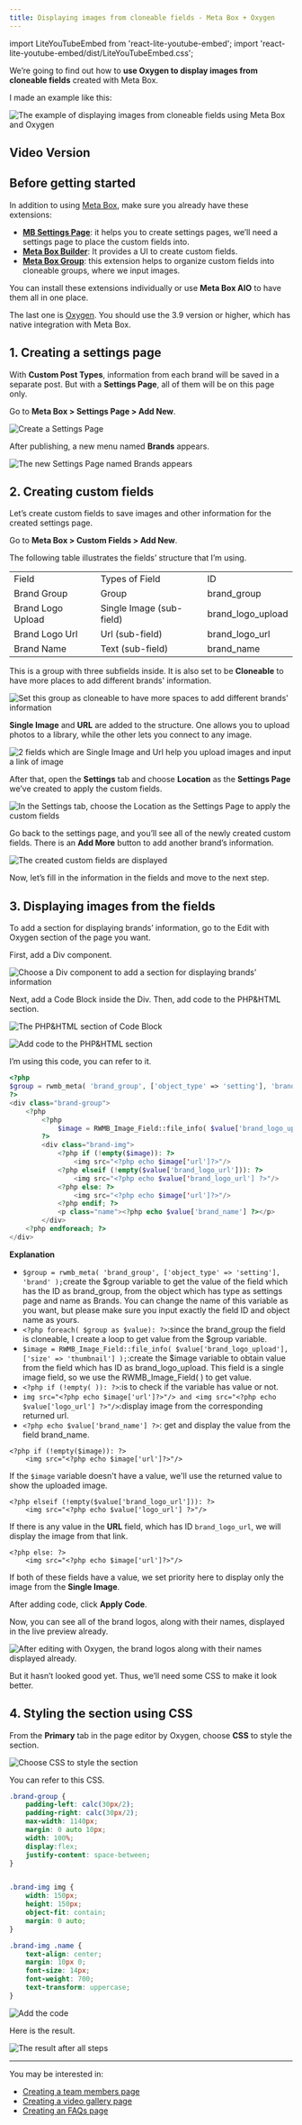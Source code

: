 ```yaml
---
title: Displaying images from cloneable fields - Meta Box + Oxygen
---
```


import LiteYouTubeEmbed from 'react-lite-youtube-embed';
import 'react-lite-youtube-embed/dist/LiteYouTubeEmbed.css';

We’re going to find out how to **use Oxygen to display images from cloneable fields** created with Meta Box.

I made an example like this:

![The example of displaying images from cloneable fields using Meta Box and Oxygen](https://i.imgur.com/I21QKgJ.png)

## Video Version

<LiteYouTubeEmbed id='mUcuw6NGUC4' />

## Before getting started

In addition to using [Meta Box](https://metabox.io), make sure you already have these extensions:

* **[MB Settings Page](https://metabox.io/plugins/mb-settings-page/)**: it helps you to create settings pages, we’ll need a settings page to place the custom fields into.
* **[Meta Box Builder](https://metabox.io/plugins/meta-box-builder/)**: It provides a UI to create custom fields.
* **[Meta Box Group](https://metabox.io/plugins/meta-box-group/)**: this extension helps to organize custom fields into cloneable groups, where we input images.

You can install these extensions individually or use **Meta Box AIO** to have them all in one place.

The last one is [Oxygen](https://oxygenbuilder.com/). You should use the 3.9 version or higher, which has native integration with Meta Box.

## 1. Creating a settings page

With **Custom Post Types**, information from each brand will be saved in a separate post. But with a **Settings Page**, all of them will be on this page only.

Go to **Meta Box > Settings Page > Add New**.

![Create a Settings Page](https://i.imgur.com/Mvf52Z4.png)

After publishing, a new menu named **Brands** appears.

![The new Settings Page named Brands appears](https://i.imgur.com/tq05p6M.png)

## 2. Creating custom fields

Let’s create custom fields to save images and other information for the created settings page.

Go to **Meta Box > Custom Fields > Add New**. 

The following table illustrates the fields’ structure that I’m using.

<table>
<tbody>
<tr>
<td> Field </td>
<td> Types of Field </td>
<td> ID </td>
</tr>
<tr>
<td>Brand Group</td>
<td>Group</td>
<td>brand_group</td>
</tr>
<tr>
<td>Brand Logo Upload</td>
<td>Single Image (sub-field)</td>
<td>brand_logo_upload</td>
</tr>
<tr>
<td>Brand Logo Url</td>
<td>Url (sub-field)</td>
<td>brand_logo_url</td>
</tr>
<tr>
<td>Brand Name</td>
<td>Text (sub-field)</td>
<td>brand_name</td>
</tr>
</tbody>
</table>

This is a group with three subfields inside. It is also set to be **Cloneable** to have more places to add different brands' information.

![Set this group as cloneable to have more spaces to add different brands' information](https://i.imgur.com/AejdEzp.png)

**Single Image** and **URL** are added to the structure. One allows you to upload photos to a library, while the other lets you connect to any image.

![2 fields which are Single Image and Url help you upload images and input a link of image](https://i.imgur.com/gA0UsTn.png)

After that, open the **Settings** tab and choose **Location** as the **Settings Page** we’ve created to apply the custom fields.

![In the Settings tab, choose the Location as the Settings Page to apply the custom fields](https://i.imgur.com/VxvJWFE.png)

Go back to the settings page, and you’ll see all of the newly created custom fields. There is an **Add More** button to add another brand’s information.

![The created custom fields are displayed](https://i.imgur.com/EsuyCSx.gif)

Now, let’s fill in the information in the fields and move to the next step.

## 3. Displaying images from the fields

To add a section for displaying brands’ information, go to the Edit with Oxygen section of the page you want.

First, add a Div component.

![Choose a Div component to add a section for displaying brands’ information](https://i.imgur.com/4yRloLd.png)

Next, add a Code Block inside the Div. Then, add code to the PHP&amp;HTML section.

![The PHP&amp;HTML section of Code Block](https://i.imgur.com/OrkYDBg.png)

![Add code to the PHP&amp;HTML section](https://i.imgur.com/P5jDaTg.png)

I’m using this code, you can refer to it.

```php
<?php
$group = rwmb_meta( 'brand_group', ['object_type' => 'setting'], 'brand' );
?>
<div class="brand-group">
    <?php
        <?php
            $image = RWMB_Image_Field::file_info( $value['brand_logo_upload'], ['size' => 'thumbnail'] );
        ?>
        <div class="brand-img">
            <?php if (!empty($image)): ?>
                <img src="<?php echo $image['url']?>"/>
            <?php elseif (!empty($value['brand_logo_url'])): ?>
                <img src="<?php echo $value['brand_logo_url'] ?>"/>
            <?php else: ?>
                <img src="<?php echo $image['url']?>"/>
            <?php endif; ?>
            <p class="name"><?php echo $value['brand_name'] ?></p>
        </div>
    <?php endforeach; ?>
</div>
```
**Explanation**
* `$group = rwmb_meta( 'brand_group', ['object_type' => 'setting'], 'brand' );`create the $group variable to get the value of the field which has the ID as brand_group, from the object which has type as settings page and name as Brands. You can change the name of this variable as you want, but please make sure you input exactly the field ID and object name as yours.
* `<?php foreach( $group as $value): ?>`:since the brand_group the field is cloneable, I create a loop to get value from the $group variable.
* `$image = RWMB_Image_Field::file_info( $value['brand_logo_upload'], ['size' => 'thumbnail'] );`:create the $image variable to obtain value from the field which has ID as brand_logo_upload. This field is a single image field, so we use the RWMB_Image_Field( ) to get value.
* `<?php if (!empty( )): ?>`:is to check if the variable has value or not.
* `img src="<?php echo $image['url']?>"/> and <img src="<?php echo $value['logo_url'] ?>"/>`:display image from the corresponding returned url.
* `<?php echo $value['brand_name'] ?>`: get and display the value from the field brand_name.

```
<?php if (!empty($image)): ?>
    <img src="<?php echo $image['url']?>"/>
```

If the `$image` variable doesn't have a value, we'll use the returned value to show the uploaded image.

```
<?php elseif (!empty($value['brand_logo_url'])): ?>
    <img src="<?php echo $value['logo_url'] ?>"/>
```

If there is any value in the **URL** field, which has ID `brand_logo_url`, we will display the image from that link.
```
<?php else: ?>
    <img src="<?php echo $image['url']?>"/>
```

If both of these fields have a value, we set priority here to display only the image from the **Single Image**.

After adding code, click **Apply Code**.

Now, you can see all of the brand logos, along with their names, displayed in the live preview already.

![After editing with Oxygen, the brand logos along with their names displayed already.](https://i.imgur.com/T2ZUjxs.png)

But it hasn’t looked good yet. Thus, we’ll need some CSS to make it look better.

## 4. Styling the section using CSS

From the **Primary** tab in the page editor by Oxygen, choose **CSS** to style the section.

![Choose CSS to style the section](https://i.imgur.com/R8mzxkU.png)

You can refer to this CSS.

```css
.brand-group {
    padding-left: calc(30px/2);
    padding-right: calc(30px/2);
    max-width: 1140px;
    margin: 0 auto 10px;
    width: 100%;
	display:flex;
	justify-content: space-between;
}


.brand-img img {
    width: 150px;
    height: 150px;
    object-fit: contain;
    margin: 0 auto;
}

.brand-img .name {
    text-align: center;
    margin: 10px 0;
    font-size: 14px;
    font-weight: 700;
	text-transform: uppercase;
}
```

![Add the code](https://i.imgur.com/qbSpxxt.png)

Here is the result.

![The result after all steps](https://i.imgur.com/I21QKgJ.png)

------

You may be interested in: 

* [Creating a team members page](https://docs.metabox.io/tutorials/create-team-members-page-meta-box-oxygen/)
* [Creating a video gallery page](https://docs.metabox.io/tutorials/create-video-gallery-page-meta-box-oxygen/)
* [Creating an FAQs page](https://docs.metabox.io/tutorials/create-faqs-page-meta-box-oxygen/)

